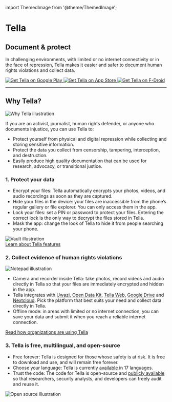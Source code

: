 import ThemedImage from '@theme/ThemedImage';

<div id="intro">
    <div className="intro-column" id="intro-column1">
        <h1>Tella</h1>
        <h2>Document & protect</h2>
        <p>In challenging environments, with limited or no internet connectivity or in the face of repression, Tella makes it easier and safer to document human rights violations and collect data.</p>
        <div className="download">
            <a href="https://play.google.com/store/apps/details?id=org.hzontal.tella" target="_blank">
                <img className="badge" src="img/google-play-badge.png" alt="Get Tella on Google Play"/>
            </a>
            <a href="https://apps.apple.com/us/app/tella-document-protect/id1598152580" target="_blank">
                <img className="badge" src="img/app-store-badge.svg" id="apple-store-badge" alt="Get Tella on App Store"/>
            </a>
            <a href="https://f-droid.org/packages/org.hzontal.tellaFOSS">
                <img className="badge" src="https://fdroid.gitlab.io/artwork/badge/get-it-on.png" alt="Get Tella on F-Droid" />
            </a>
        </div>
    </div>
    <div className="intro-column" id="intro-column2">
        <ThemedImage
            alt="Screenshot of the Tella app on Android. Showing Connections to Tella Web Uwazi and the folder structure showing that within Tella users can record and save Images, Videos and Audios securely and encripted."
            className="screen"
            sources={{
                light: 'img/home-black.svg',
                dark: 'img/home-white.svg',
              }}/>
    </div>
</div>

<hr></hr>


<div className="section">
    <h2>Why Tella?</h2>
    <div className="columns">
        <div className="column" id="section-column1">
            <img className="home-illustrations" src="img/why-tella.png" alt="Why Tella illustration" />
        </div>
        <div className="column" id="section-column2">
            <p>If you are an activist, journalist, human rights defender, or anyone who documents injustice, you can use Tella to:</p>
            <ul>
                <li><span className="emphasis">Protect yourself</span> from physical and digital repression while collecting and storing sensitive information.</li>
                <li><span className="emphasis">Protect the data you collect</span> from censorship, tampering, interception, and destruction.</li>
                <li><span className="emphasis">Easily produce high quality documentation</span> that can be used for research, advocacy, or transitional justice.</li>
            </ul>
        </div>
    </div>
</div>

<div className="section">
    <h3>1. Protect your data</h3>
    <div className="columns">
        <div className="column" id="section-column1">
            <ul>
                <li><span className="emphasis">Encrypt your files:</span> Tella automatically encrypts your photos, videos, and audio recordings as soon as they are captured.</li>
                <li><span className="emphasis">Hide your files in the device:</span> your files are inaccessible from the phone’s regular gallery or file explorer. You can only access them in the app. </li>
                <li><span className="emphasis">Lock your files:</span> set a PIN or password to protect your files. Entering the correct lock is the only way to decrypt the files stored in Tella.</li>
                <li><span className="emphasis">Mask the app: </span> change the look of Tella to hide it from people searching your phone.</li>
            </ul>
        </div>
        <div className="column" id="section-column2">
            <img className="home-illustrations" src="img/vault.png" alt="Vault illustration" />
        </div>
    </div>
    <a type="button" href="/features" className="clean-btn center button button--primary"> Learn about Tella features </a>  
</div>

<div className="section">
    <h3>2. Collect evidence of human rights violations</h3>
    <div className="columns">
        <div className="column" id="section-column1">
            <img className="home-illustrations" src="img/data.png" alt="Notepad illustration"/>
        </div>
        <div className="column" id="section-column2">
            <ul>
                <li><span className="emphasis">Camera and recorder inside Tella:</span> take photos, record videos and audio directly in Tella so that your files are immediately encrypted and hidden in the app.</li>
                <li><span className="emphasis">Tella integrates</span> with <a href="/uwazi">Uwazi</a>, <a href="/odk">Open Data Kit</a>, <a href="/tella-web">Tella Web</a>, <a href="/g-drive">Google Drive</a> and <a href="/nextcloud">Nextcloud</a>. Pick the platform that best suits your need and collect data directly in Tella.</li>
                <li><span className="emphasis">Offline mode:</span> in areas with limited or no internet connection, you can save your data and submit it when you reach a reliable internet connection.</li>
            </ul>
        </div>
    </div> 
    <a type="button" href="/user-stories" className="clean-btn center button button--primary"> Read how organizations are using Tella </a>    
</div>

<div className="section">
    <h3>3. Tella is free, multilingual, and open-source</h3>
    <div className="columns">
        <div className="column" id="section-column1">
            <ul>
                <li><span className="emphasis">Free forever:</span> Tella is designed for those whose safety is at risk. It is free to download and use, and will remain free forever.</li>
                <li><span className="emphasis">Choose your language:</span> Tella is currently <a href="/faq#what-languages-is-tella-available-in"> available </a> in 17 languages.</li>
                <li><span className="emphasis">Trust the code:</span> The code for Tella is open-source and <a href="/open-source">publicly available</a> so that researchers, security analysts, and developers can freely audit and reuse it.</li>
            </ul>
        </div>
        <div className="column" id="section-column2">
            <img className="home-illustrations" src="img/open-source.png" alt="Open source  illustration" />
        </div>
    </div>
</div>

